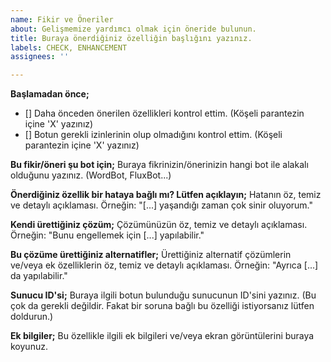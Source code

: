 ```yaml
---
name: Fikir ve Öneriler
about: Gelişmemize yardımcı olmak için öneride bulunun.
title: Buraya önerdiğiniz özelliğin başlığını yazınız.
labels: CHECK, ENHANCEMENT
assignees: ''

---
```


**Başlamadan önce;**
- [] Daha önceden önerilen özellikleri kontrol ettim. (Köşeli parantezin içine 'X' yazınız)
- [] Botun gerekli izinlerinin olup olmadığını kontrol ettim. (Köşeli parantezin içine 'X' yazınız)

**Bu fikir/öneri şu bot için;**
Buraya fikrinizin/önerinizin hangi bot ile alakalı olduğunu yazınız. (WordBot, FluxBot...)

**Önerdiğiniz özellik bir hataya bağlı mı? Lütfen açıklayın;**
Hatanın öz, temiz ve detaylı açıklaması.  Örneğin: "[...] yaşandığı zaman çok sinir oluyorum."

**Kendi ürettiğiniz çözüm;**
Çözümünüzün öz, temiz ve detaylı açıklaması. Örneğin: "Bunu engellemek için [...] yapılabilir."

**Bu çözüme ürettiğiniz alternatifler;**
Ürettiğiniz alternatif çözümlerin ve/veya ek özelliklerin öz, temiz ve detaylı açıklaması. Örneğin: "Ayrıca [...] da yapılabilir."

**Sunucu ID'si;**
Buraya ilgili botun bulunduğu sunucunun ID'sini yazınız. (Bu çok da gerekli değildir. Fakat bir soruna bağlı bu özelliği istiyorsanız lütfen doldurun.)

**Ek bilgiler;**
Bu özellikle ilgili ek bilgileri ve/veya ekran görüntülerini buraya koyunuz.
